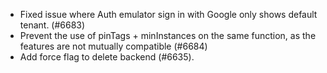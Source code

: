 - Fixed issue where Auth emulator sign in with Google only shows default tenant. (#6683)
- Prevent the use of pinTags + minInstances on the same function, as the features are not mutually compatible (#6684)
- Add force flag to delete backend (#6635).
